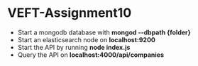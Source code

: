 # VEFT-Assignment10
  * Start a mongodb database with **mongod --dbpath {folder}**  
  * Start an elasticsearch node on **localhost:9200**
  * Start the API by running **node index.js**
  * Query the API on **localhost:4000/api/companies**  
